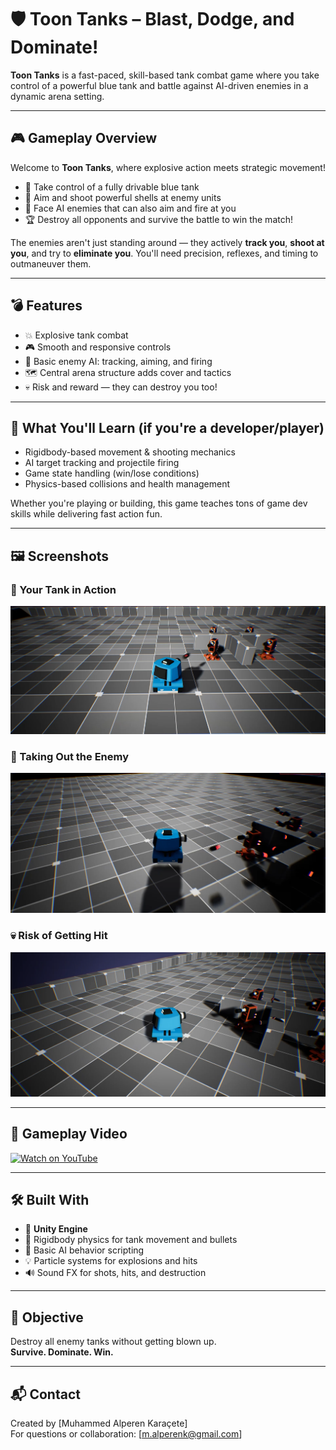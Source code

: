 # 🛡️ Toon Tanks – Blast, Dodge, and Dominate!

**Toon Tanks** is a fast-paced, skill-based tank combat game where you take control of a powerful blue tank and battle against AI-driven enemies in a dynamic arena setting.

---

## 🎮 Gameplay Overview

Welcome to **Toon Tanks**, where explosive action meets strategic movement!

- 🛞 Take control of a fully drivable blue tank
- 🎯 Aim and shoot powerful shells at enemy units
- 🧠 Face AI enemies that can also aim and fire at you
- 🏆 Destroy all opponents and survive the battle to win the match!

The enemies aren't just standing around — they actively **track you**, **shoot at you**, and try to **eliminate you**. You'll need precision, reflexes, and timing to outmaneuver them.

---

## 💣 Features

- 💥 Explosive tank combat
- 🎮 Smooth and responsive controls
- 🧠 Basic enemy AI: tracking, aiming, and firing
- 🗺️ Central arena structure adds cover and tactics
- 💀 Risk and reward — they can destroy you too!

---

## 🧠 What You'll Learn (if you're a developer/player)

- Rigidbody-based movement & shooting mechanics
- AI target tracking and projectile firing
- Game state handling (win/lose conditions)
- Physics-based collisions and health management

Whether you're playing or building, this game teaches tons of game dev skills while delivering fast action fun.

---

## 🖼️ Screenshots

### 🔵 Your Tank in Action
![Player Tank](images/tank1.PNG)

### 🎯 Taking Out the Enemy
![Enemy Combat](images/tank2.PNG)

### 💀 Risk of Getting Hit
![Destroyed](images/tank3.PNG)

---

## 🎥 Gameplay Video

[![Watch on YouTube](https://img.youtube.com/vi/7-qy89zQzUs/0.jpg)](https://www.youtube.com/watch?v=7-qy89zQzUs)

---

## 🛠️ Built With

- 🧱 **Unity Engine**
- 🚀 Rigidbody physics for tank movement and bullets
- 🧠 Basic AI behavior scripting
- 💡 Particle systems for explosions and hits
- 🔊 Sound FX for shots, hits, and destruction

---

## 🏁 Objective

Destroy all enemy tanks without getting blown up.  
**Survive. Dominate. Win.**

---

## 📬 Contact

Created by [Muhammed Alperen Karaçete]  
For questions or collaboration: [m.alperenk@gmail.com]
